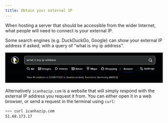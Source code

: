 ```yaml
---
title: Obtain your external IP
---
```


When hosting a server that should be accessible from the wider Internet, what people will need to connect is your external IP.

Some search engines (e.g. DuckDuckGo, Google) can show your external IP address if asked, with a query of "what is my ip address".

![](imgs/obtain-external-ip/duckduckgo.png)

Alternatively `icanhazip.com` is a website that will simply respond with the external IP address you request it from. You can either open it in a web browser, or send a request in the terminal using `curl`:

```bash
>>> curl icanhazip.com
51.68.173.17
```
